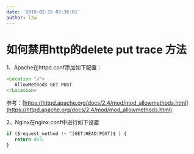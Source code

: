 ```yaml
---
date: '2019-02-25 07:36:01'
author: lzw
---
```


# 如何禁用http的delete put trace 方法

1、Apache在httpd.conf添加如下配置：

```js
<Location "/">
   AllowMethods GET POST
</Location>
```

参考：[https://httpd.apache.org/docs/2.4/mod/mod_allowmethods.html](https://httpd.apache.org/docs/2.4/mod/mod_allowmethods.html)

2、Nginx在nginx.conf中进行如下设置

```js
if ($request_method !~ ^(GET|HEAD|POST)$ ) {
   return 403;
}
```
